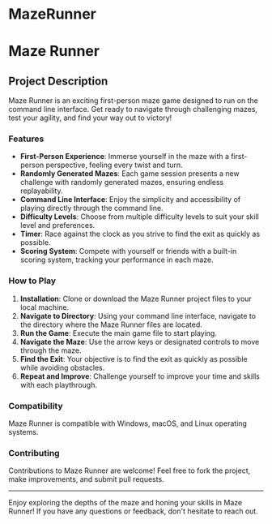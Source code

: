 # MazeRunner

# Maze Runner

## Project Description

Maze Runner is an exciting first-person maze game designed to run on the command line interface. Get ready to navigate through challenging mazes, test your agility, and find your way out to victory!

### Features

- **First-Person Experience**: Immerse yourself in the maze with a first-person perspective, feeling every twist and turn.
- **Randomly Generated Mazes**: Each game session presents a new challenge with randomly generated mazes, ensuring endless replayability.
- **Command Line Interface**: Enjoy the simplicity and accessibility of playing directly through the command line.
- **Difficulty Levels**: Choose from multiple difficulty levels to suit your skill level and preferences.
- **Timer**: Race against the clock as you strive to find the exit as quickly as possible.
- **Scoring System**: Compete with yourself or friends with a built-in scoring system, tracking your performance in each maze.

### How to Play

1. **Installation**: Clone or download the Maze Runner project files to your local machine.
2. **Navigate to Directory**: Using your command line interface, navigate to the directory where the Maze Runner files are located.
3. **Run the Game**: Execute the main game file to start playing.
4. **Navigate the Maze**: Use the arrow keys or designated controls to move through the maze.
5. **Find the Exit**: Your objective is to find the exit as quickly as possible while avoiding obstacles.
6. **Repeat and Improve**: Challenge yourself to improve your time and skills with each playthrough.


### Compatibility

Maze Runner is compatible with Windows, macOS, and Linux operating systems.

### Contributing

Contributions to Maze Runner are welcome! Feel free to fork the project, make improvements, and submit pull requests.


---

Enjoy exploring the depths of the maze and honing your skills in Maze Runner! If you have any questions or feedback, don't hesitate to reach out.
